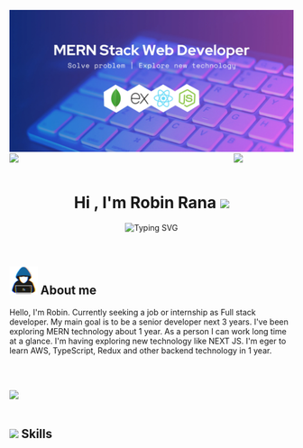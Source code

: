 ![logo](https://raw.githubusercontent.com/mdrobin45/mdrobin45/main/assets/github-banner.webp)
<img align="left" src="https://user-images.githubusercontent.com/65187002/144930161-2f783401-8d27-4fdf-a2f7-cc0ba32f1f1f.gif" width="21%" style="display:inline;"><img align="right" src="https://user-images.githubusercontent.com/65187002/144930161-2f783401-8d27-4fdf-a2f7-cc0ba32f1f1f.gif" width="21%" style="display:inline;">

<br>
<h1 align="center"><b>Hi , I'm Robin Rana </b><img src="https://media.giphy.com/media/hvRJCLFzcasrR4ia7z/giphy.gif" width="35"></h1>
<!--  -->
<p align="center">
  <img src="https://readme-typing-svg.demolab.com?font=Fira+Code&pause=1000&color=CB6AFE&random=false&width=435&lines=Seft-Tought+Full+Stack+Developer;Patience+Troubleshooter;Eger+To+Learn+New+Technology" alt="Typing SVG" />
</p>
<br>
	
## <picture><img src = "https://raw.githubusercontent.com/mdrobin45/mdrobin45/main/assets/about_me.gif" width = 50px></picture> **About me**

<p>
Hello, I'm Robin. Currently seeking a job or internship as Full stack developer. My main goal is to be a senior developer next 3 years. I've been exploring MERN technology about 1 year. As a person I can work long time at a glance. I'm having exploring new technology like NEXT JS. I'm eger to learn AWS, TypeScript, Redux and other backend technology in 1 year.
</p>

<br><br>

<img src="https://user-images.githubusercontent.com/73097560/115834477-dbab4500-a447-11eb-908a-139a6edaec5c.gif"><br><br>

## <img src="https://media2.giphy.com/media/QssGEmpkyEOhBCb7e1/giphy.gif?cid=ecf05e47a0n3gi1bfqntqmob8g9aid1oyj2wr3ds3mg700bl&rid=giphy.gif" width ="25"><b> Skills</b>

<br>
